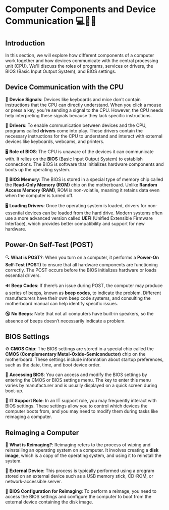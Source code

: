 # Computer Components and Device Communication 💻🔌📡

## Introduction
In this section, we will explore how different components of a computer work together and how devices communicate with the central processing unit (CPU). We'll discuss the roles of programs, services or drivers, the BIOS (Basic Input Output System), and BIOS settings.

## Device Communication with the CPU

🔌 **Device Signals**: Devices like keyboards and mice don't contain instructions that the CPU can directly understand. When you click a mouse or press a key, you're sending a signal to the CPU. However, the CPU needs help interpreting these signals because they lack specific instructions.

🔧 **Drivers**: To enable communication between devices and the CPU, programs called **drivers** come into play. These drivers contain the necessary instructions for the CPU to understand and interact with external devices like keyboards, webcams, and printers.

🖥️ **Role of BIOS**: The CPU is unaware of the devices it can communicate with. It relies on the **BIOS** (Basic Input Output System) to establish connections. The BIOS is software that initializes hardware components and boots up the operating system.

💾 **BIOS Memory**: The BIOS is stored in a special type of memory chip called the **Read-Only Memory (ROM)** chip on the motherboard. Unlike **Random Access Memory (RAM)**, ROM is non-volatile, meaning it retains data even when the computer is turned off.

🖥️ **Loading Drivers**: Once the operating system is loaded, drivers for non-essential devices can be loaded from the hard drive. Modern systems often use a more advanced version called **UEFI** (Unified Extensible Firmware Interface), which provides better compatibility and support for new hardware.

## Power-On Self-Test (POST)

🔍 **What is POST?**: When you turn on a computer, it performs a **Power-On Self-Test (POST)** to ensure that all hardware components are functioning correctly. The POST occurs before the BIOS initializes hardware or loads essential drivers.

🔊 **Beep Codes**: If there’s an issue during POST, the computer may produce a series of beeps, known as **beep codes**, to indicate the problem. Different manufacturers have their own beep code systems, and consulting the motherboard manual can help identify specific issues.

🔇 **No Beeps**: Note that not all computers have built-in speakers, so the absence of beeps doesn’t necessarily indicate a problem.

## BIOS Settings

⚙️ **CMOS Chip**: The BIOS settings are stored in a special chip called the **CMOS (Complementary Metal-Oxide-Semiconductor)** chip on the motherboard. These settings include information about startup preferences, such as the date, time, and boot device order.

🔧 **Accessing BIOS**: You can access and modify the BIOS settings by entering the CMOS or BIOS settings menu. The key to enter this menu varies by manufacturer and is usually displayed on a quick screen during boot-up.

🔁 **IT Support Role**: In an IT support role, you may frequently interact with BIOS settings. These settings allow you to control which devices the computer boots from, and you may need to modify them during tasks like reimaging a computer.

## Reimaging a Computer

🔄 **What is Reimaging?**: Reimaging refers to the process of wiping and reinstalling an operating system on a computer. It involves creating a **disk image**, which is a copy of the operating system, and using it to reinstall the system.

📀 **External Device**: This process is typically performed using a program stored on an external device such as a USB memory stick, CD-ROM, or network-accessible server.

🔧 **BIOS Configuration for Reimaging**: To perform a reimage, you need to access the BIOS settings and configure the computer to boot from the external device containing the disk image.
